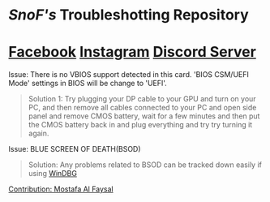 # **_SnoF's_ Troubleshotting Repository**
# **[Facebook](https://www.facebook.com/snof69)   [Instagram](https://www.instagram.com/snof.gg)   [Discord Server](https://discord.gg/EUATtbzP)**


Issue: There is no VBIOS support detected in this card. 'BIOS CSM/UEFI Mode' settings in BIOS will be change to 'UEFI'.
>Solution 1: Try plugging your DP cable to your GPU and turn on your PC, and then remove all cables connected to your PC and open side panel and remove CMOS battery, wait for a few minutes and then put the CMOS battery back in and plug everything and try try turning it again.

Issue: BLUE SCREEN OF DEATH(BSOD)
>Solution: Any problems related to BSOD can be tracked down easily if using [WinDBG](https://apps.microsoft.com/store/detail/windbg-preview/9PGJGD53TN86)

[Contribution: Mostafa Al Faysal](CONTRIBUTING.md)
